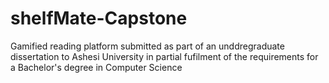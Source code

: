 # shelfMate-Capstone
Gamified reading platform submitted as part of an unddregraduate dissertation to Ashesi University in partial fufilment of the requirements for a Bachelor's degree in Computer Science
